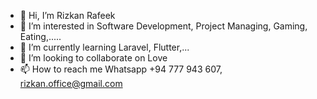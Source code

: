 - 👋 Hi, I’m Rizkan Rafeek
- 👀 I’m interested in Software Development, Project Managing, Gaming, Eating,.....
- 🌱 I’m currently learning Laravel, Flutter,...
- 💞️ I’m looking to collaborate on Love
- 📫 How to reach me Whatsapp +94 777 943 607, rizkan.office@gmail.com

<!---
mrizkan/mrizkan is a ✨ special ✨ repository because its `README.md` (this file) appears on your GitHub profile.
You can click the Preview link to take a look at your changes.
--->
